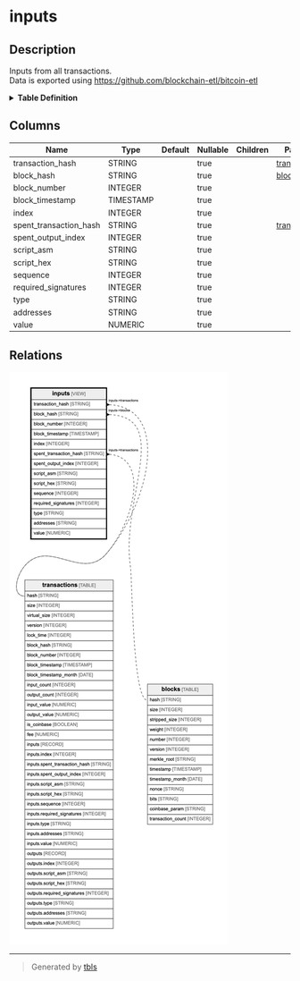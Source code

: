 # inputs

## Description

Inputs from all transactions.  
Data is exported using https://github.com/blockchain-etl/bitcoin-etl

<details>
<summary><strong>Table Definition</strong></summary>

```sql
SELECT
    transactions.hash as transaction_hash,
    transactions.block_hash,
    transactions.block_number,
    transactions.block_timestamp,
    inputs.index,
    inputs.spent_transaction_hash,
    inputs.spent_output_index,
    inputs.script_asm,
    inputs.script_hex,
    inputs.sequence,
    inputs.required_signatures,
    inputs.type,
    inputs.addresses,
    inputs.value
FROM `bigquery-public-data.crypto_bitcoin.transactions` as transactions,
    transactions.inputs as inputs
```

</details>

## Columns

| Name | Type | Default | Nullable | Children | Parents | Comment |
| ---- | ---- | ------- | -------- | -------- | ------- | ------- |
| transaction_hash | STRING |  | true |  | [transactions](transactions.md) |  |
| block_hash | STRING |  | true |  | [blocks](blocks.md) |  |
| block_number | INTEGER |  | true |  |  |  |
| block_timestamp | TIMESTAMP |  | true |  |  |  |
| index | INTEGER |  | true |  |  |  |
| spent_transaction_hash | STRING |  | true |  | [transactions](transactions.md) |  |
| spent_output_index | INTEGER |  | true |  |  |  |
| script_asm | STRING |  | true |  |  |  |
| script_hex | STRING |  | true |  |  |  |
| sequence | INTEGER |  | true |  |  |  |
| required_signatures | INTEGER |  | true |  |  |  |
| type | STRING |  | true |  |  |  |
| addresses | STRING |  | true |  |  |  |
| value | NUMERIC |  | true |  |  |  |

## Relations

![er](inputs.png)

---

> Generated by [tbls](https://github.com/k1LoW/tbls)
